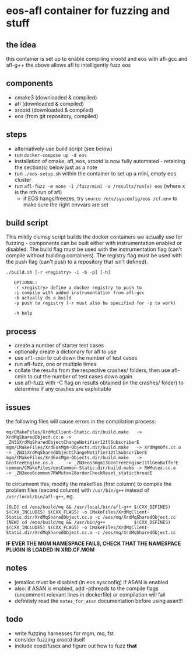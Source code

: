# eos-afl container for fuzzing and stuff

## the idea
this container is set up to enable compiling xrootd and eos with afl-gcc and afl-g++
the above allows afl to intelligently fuzz eos

## components
- cmake3 (downloaded & compiled)
- afl (downloaded & compiled)
- xrootd (downloaded & compiled)
- eos (from git repository, compiled)

## steps
- alternatively use build script (see below)
- run `docker-compose up -d eos`
- installation of cmake, afl, eos, xrootd is now fully automated - retaining the section(s) below just as a note
- run `./eos-setup.sh` within the container to set up a mini, empty eos cluster
- run `afl-fuzz -m none -i /fuzz/mini -o /results/run(x) eos` (where x is the nth run of afl)
  - if EOS hangs/freezes, try `source /etc/sysconfig/eos /cf.env` to make sure the right envvars are set

## build script
This mildly clumsy script builds the docker containers we actually use for fuzzing - components can be built either with instrumentation enabled or disabled.
The build flag must be used with the instrumentation flag (can't compile without building containers).
The registry flag must be used with the push flag (can't push to a repository that isn't defined).

```
./build.sh [-r <registry> -i -b -p] [-h]

   OPTIONAL: 
   -r <registry> define a docker registry to push to
   -i compile with added instrumentation from afl-gcc
   -b actually do a build
   -p push to registry (-r must also be specified for -p to work)

   -h help
```

## process
- create a number of starter test cases
- optionally create a dictionary for afl to use
- use `afl-cmin` to cut down the number of test cases
- run afl-fuzz, one or multiple times
- collate the results from the respective crashes/ folders, then use afl-cmin to cut the number of test cases down again
- use afl-fuzz with -C flag on results obtained (in the crashes/ folder) to determine if any crashes are exploitable

## issues
the following files will cause errors in the compilation process:
```
mq/CMakeFiles/XrdMqClient-Static.dir/build.make   -> XrdMqSharedObject.cc.o -> _ZN31XrdMqSharedObjectChangeNotifier12tlSubscriberE
mgm/CMakeFiles/XrdEosMgm-Objects.dir/build.make   -> XrdMgmOfs.cc.o 	    -> _ZN31XrdMqSharedObjectChangeNotifier12tlSubscriberE
mgm/CMakeFiles/XrdEosMgm-Objects.dir/build.make   -> GeoTreeEngine.cc.o     -> _ZN3eos3mgm13GeoTreeEngine11tlGeoBufferE
common/CMakeFiles/eosCommon-Static.dir/build.make -> RWMutex.cc.o           -> _ZN3eos6common7RWMutex28orderCheckReset_staticthreadE
```
to circumvent this, modify the makefiles (first column) to compile the problem files (second column) with `/usr/bin/g++` instead of `/usr/local/bin/afl-g++`, eg.
```
[OLD] cd /eos/build/mq && /usr/local/bin/afl-g++ $(CXX_DEFINES) $(CXX_INCLUDES) $(CXX_FLAGS) -o CMakeFiles/XrdMqClient-Static.dir/XrdMqSharedObject.cc.o -c /eos/mq/XrdMqSharedObject.cc
[NEW] cd /eos/build/mq && /usr/bin/g++           $(CXX_DEFINES) $(CXX_INCLUDES) $(CXX_FLAGS) -o CMakeFiles/XrdMqClient-Static.dir/XrdMqSharedObject.cc.o -c /eos/mq/XrdMqSharedObject.cc
```

**IF EVER THE MGM NAMESPACE FAILS, CHECK THAT THE NAMESPACE PLUGIN IS LOADED IN XRD.CF.MGM**

## notes
- jemalloc must be disabled (in eos sysconfig) if ASAN is enabled
- also: if ASAN is enabled, add -pthreads to the compile flags (uncomment relevant lines in dockerfile) or compilation will fail
- definitely read the `notes_for_asan` documentation before using asan!!!

## todo
- write fuzzing harnesses for mgm, mq, fst
- consider fuzzing xrootd itself
- include eosd/fusex and figure out how to fuzz **that**
